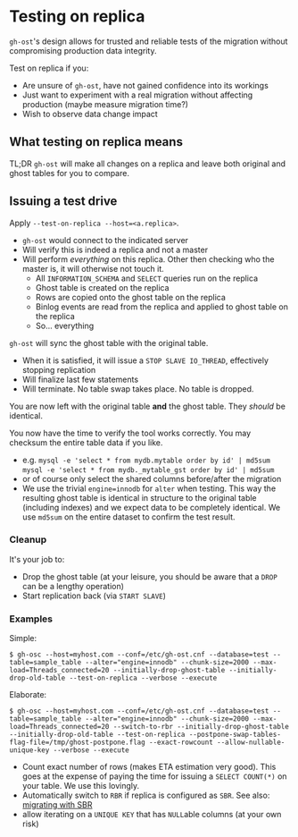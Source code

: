 # Testing on replica

`gh-ost`'s design allows for trusted and reliable tests of the migration without compromising production data integrity.

Test on replica if you:
- Are unsure of `gh-ost`, have not gained confidence into its workings
- Just want to experiment with a real migration without affecting production (maybe measure migration time?)
- Wish to observe data change impact

## What testing on replica means

TL;DR `gh-ost` will make all changes on a replica and leave both original and ghost tables for you to compare.

## Issuing a test drive

Apply `--test-on-replica --host=<a.replica>`.
- `gh-ost` would connect to the indicated server
- Will verify this is indeed a replica and not a master
- Will perform _everything_ on this replica. Other then checking who the master is, it will otherwise not touch it.
  - All `INFORMATION_SCHEMA` and `SELECT` queries run on the replica
  - Ghost table is created on the replica
  - Rows are copied onto the ghost table on the replica
  - Binlog events are read from the replica and applied to ghost table on the replica
  - So... everything

`gh-ost` will sync the ghost table with the original table.
- When it is satisfied, it will issue a `STOP SLAVE IO_THREAD`, effectively stopping replication
- Will finalize last few statements
- Will terminate. No table swap takes place. No table is dropped.

You are now left with the original table **and** the ghost table. They _should_ be identical.

You now have the time to verify the tool works correctly. You may checksum the entire table data if you like.
- e.g.
  `mysql -e 'select * from mydb.mytable order by id' | md5sum`
  `mysql -e 'select * from mydb._mytable_gst order by id' | md5sum`
- or of course only select the shared columns before/after the migration
- We use the trivial `engine=innodb` for `alter` when testing. This way the resulting ghost table is identical in structure to the original table (including indexes) and we expect data to be completely identical. We use `md5sum` on the entire dataset to confirm the test result.

### Cleanup

It's your job to:
- Drop the ghost table (at your leisure, you should be aware that a `DROP` can be a lengthy operation)
- Start replication back (via `START SLAVE`)

### Examples

Simple:
```shell
$ gh-osc --host=myhost.com --conf=/etc/gh-ost.cnf --database=test --table=sample_table --alter="engine=innodb" --chunk-size=2000 --max-load=Threads_connected=20 --initially-drop-ghost-table --initially-drop-old-table --test-on-replica --verbose --execute
```

Elaborate:
```shell
$ gh-osc --host=myhost.com --conf=/etc/gh-ost.cnf --database=test --table=sample_table --alter="engine=innodb" --chunk-size=2000 --max-load=Threads_connected=20 --switch-to-rbr --initially-drop-ghost-table --initially-drop-old-table --test-on-replica --postpone-swap-tables-flag-file=/tmp/ghost-postpone.flag --exact-rowcount --allow-nullable-unique-key --verbose --execute
```
- Count exact number of rows (makes ETA estimation very good). This goes at the expense of paying the time for issuing a `SELECT COUNT(*)` on your table. We use this lovingly.
- Automatically switch to `RBR` if replica is configured as `SBR`. See also: [migrating with SBR](migrating-with-sbr.md)
- allow iterating on a `UNIQUE KEY` that has `NULL`able columns (at your own risk)
